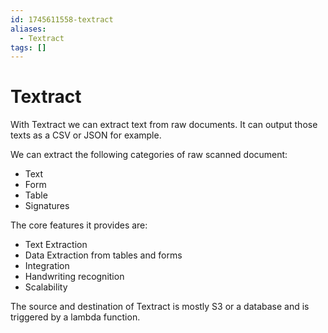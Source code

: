 ```yaml
---
id: 1745611558-textract
aliases:
  - Textract
tags: []
---
```


# Textract

With Textract we can extract text from raw documents. It can output those texts as a CSV or JSON for example.

We can extract the following categories of raw scanned document:
- Text
- Form
- Table
- Signatures

The core features it provides are:
- Text Extraction
- Data Extraction from tables and forms
- Integration
- Handwriting recognition
- Scalability

The source and destination of Textract is mostly S3 or a database and is triggered by a lambda function.

